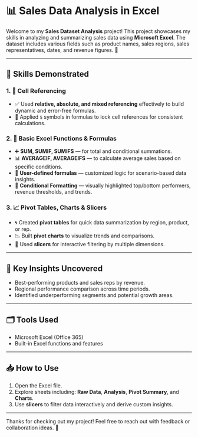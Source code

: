 # 📊 Sales Data Analysis in Excel

Welcome to my **Sales Dataset Analysis** project! This project showcases my skills in analyzing and summarizing sales data using **Microsoft Excel**. The dataset includes various fields such as product names, sales regions, sales representatives, dates, and revenue figures. 🧾

---

## 🔧 Skills Demonstrated

### 1. 🧮 Cell Referencing
- ✅ Used **relative, absolute, and mixed referencing** effectively to build dynamic and error-free formulas.
- 🎯 Applied `$` symbols in formulas to lock cell references for consistent calculations.

### 2. 🔢 Basic Excel Functions & Formulas
- ➕ **SUM, SUMIF, SUMIFS** — for total and conditional summations.
- 📊 **AVERAGEIF, AVERAGEIFS** — to calculate average sales based on specific conditions.
- 🧠 **User-defined formulas** — customized logic for scenario-based data insights.
- 🎨 **Conditional Formatting** — visually highlighted top/bottom performers, revenue thresholds, and trends.

### 3. 📈 Pivot Tables, Charts & Slicers
- 🌀 Created **pivot tables** for quick data summarization by region, product, or rep.
- 📉 Built **pivot charts** to visualize trends and comparisons.
- 🧩 Used **slicers** for interactive filtering by multiple dimensions.

---

## 🎯 Key Insights Uncovered
- Best-performing products and sales reps by revenue.
- Regional performance comparison across time periods.
- Identified underperforming segments and potential growth areas.

---

## 🗂️ Tools Used
- Microsoft Excel (Office 365)
- Built-in Excel functions and features

---

## 📥 How to Use
1. Open the Excel file.
2. Explore sheets including: **Raw Data**, **Analysis**, **Pivot Summary**, and **Charts**.
3. Use **slicers** to filter data interactively and derive custom insights.

---

Thanks for checking out my project! Feel free to reach out with feedback or collaboration ideas. 🚀
